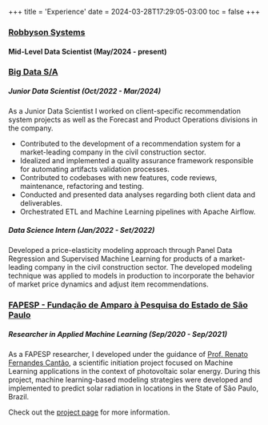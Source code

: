 +++
title = 'Experience'
date = 2024-03-28T17:29:05-03:00
toc = false
+++

### [Robbyson Systems](https://www.linkedin.com/company/robbyson)

#### Mid-Level Data Scientist (May/2024 - present)

### [Big Data S/A](https://www.linkedin.com/company/big-data-brasil-/)

##### Junior Data Scientist (Oct/2022 - Mar/2024)
As a Junior Data Scientist I worked on client-specific recommendation system projects as well as the Forecast and Product Operations divisions in the company.
- Contributed to the development of a recommendation system for a market-leading company in the civil construction sector.
- Idealized and implemented a quality assurance framework responsible for automating artifacts validation processes.
- Contributed to codebases with new features, code reviews, maintenance, refactoring and testing.
- Conducted and presented data analyses regarding both client data and deliverables.
- Orchestrated ETL and Machine Learning pipelines with Apache Airflow.

##### Data Science Intern (Jan/2022 - Set/2022)
Developed a price-elasticity modeling approach through Panel Data Regression and Supervised Machine Learning for products of a market-leading company in the civil construction sector. The developed modeling technique was applied to models in production to incorporate the behavior of market price dynamics and adjust item recommendations.

### [FAPESP - Fundação de Amparo à Pesquisa do Estado de São Paulo](https://fapesp.br/)
##### Researcher in Applied Machine Learning (Sep/2020 - Sep/2021)
As a FAPESP researcher, I developed under the guidance of [Prof. Renato Fernandes Cantão](), a scientific initiation project focused on Machine Learning applications in the context of photovoltaic solar energy. During this project, machine learning-based modeling strategies were developed and implemented to predict solar radiation in locations in the State of São Paulo, Brazil.

Check out the [project page](../projects/data-science/machine-learning/inmet-solar-sao-paulo) for more information.
